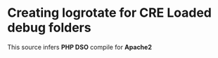 # Creating logrotate for CRE Loaded debug folders #
This source infers **PHP DSO** compile for **Apache2**
